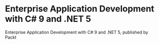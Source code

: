 # Enterprise Application Development with C# 9 and .NET 5
Enterprise Application Development with C# 9 and .NET 5, published by Packt
